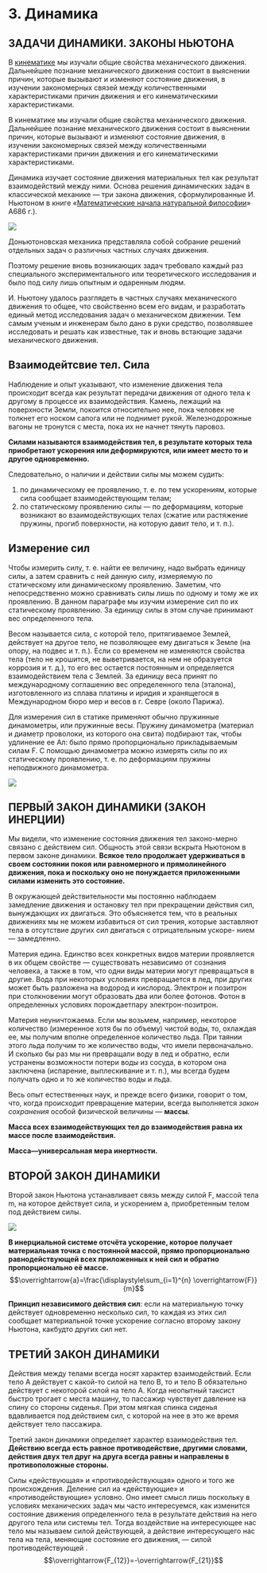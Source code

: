 # 3. Динамика
## __ЗАДАЧИ ДИНАМИКИ. ЗАКОНЫ НЬЮТОНА__
В [кинематике](https://github.com/Milanistov/DZhome/blob/main/02.%20Kinematics%20(A)/2.%20Kinematics.md) мы изучали общие свойства механического движения. Дальнейшее познание механического движения состоит в выяснении причин, которые вызывают и изменяют состояние движения, в изучении закономерных связей между количественными характеристиками причин движения и его кинематическими характеристиками. 


В кинематике мы изучали общие свойства механического движения. Дальнейшее познание
механического движения состоит в выяснении причин, которые вызывают и изменяют состояние движения, в изучении закономерных связей между количественными характеристиками причин движения и его кинематическими характеристиками. 

Динамика изучает состояние движения материальных тел как результат взаимодействий между ними. Основа решения динамических задач в классической механике — три закона движения, сформулированные И. Ньютоном в книге «[Математические начала натуральной философии](https://ru.wikipedia.org/wiki/Математические_начала_натуральной_философии)» A686 г.). 

![](https://github.com/Milanistov/DZhome/blob/main/03.%20Динамика%20(А)/images/изображение_2024-03-23_155913724.png)

Доньютоновская механика представляла собой собрание решений отдельных задач о различных частных случаях движения. 

Поэтому решение вновь возникающих задач требовало каждый 
раз специального экспериментального или теоретического исследования и было под силу лишь опытным и одаренным людям. 

И. Ньютону удалось разглядеть в частных случаях механического движения то общее, что свойственно всем его видам, и разработать единый метод исследования задач о механическом движении. Тем самым ученым и инженерам было дано в руки средство, позволявшее исследовать и решать как известные, так и вновь встающие задачи механического движения. 

## __Взаимодейтсвие тел. Сила__
Наблюдение и опыт указывают, что изменение движения тела происходит всегда как результат передачи движения от одного тела к другому в процессе их взаимодействия. Камень, лежащий на поверхности Земли, покоится относительно нее, пока человек не толкнет его носком сапога или не поднимет рукой. Железнодорожные вагоны не тронутся с места, пока их не начнет тянуть паровоз. 

__Силами называются взаимодействия тел, в результате которых тела приобретают ускорения или деформируются, или имеет место то и другое одновременно.__ 

Следовательно, о наличии и действии силы мы можем судить: 
1) по динамическому ее проявлению, т. е. по тем ускорениям, которые сила сообщает взаимодействующим телам;
2) по статическому проявлению силы — по деформациям, которые возникают во взаимодействующих телах (сжатие или растяжение пружины, прогиб поверхности, на которую давит тело, и т. п.). 

## __Измерение сил__

Чтобы измерить силу, т. е. найти ее величину, надо выбрать единицу силы, а затем сравнить с ней данную силу, измеряемую по статическому или динамическому проявлению. Заметим, что непосредственно можно сравнивать силы лишь по одному и тому же их проявлению. В данном параграфе мы изучим измерение сил по их 
статическому проявлению. За единицу силы в этом случае принимают вес определенного тела. 

Весом называется сила, с которой тело, притягиваемое Землей, действует на другое тело, не позволяющее ему двигаться к 
Земле (на опору, на подвес и т. п.). Если со временем не изменяются свойства тела (тело не крошится, не выветривается, на нем не образуется коррозия и т. д.), то его вес остается постоянным и определяется взаимодействием тела с Землей. За единицу веса принят по международному соглашению вес определенного тела (эталона), изготовленного из сплава платины и иридия и хранящегося в Международном бюро мер и весов в г. Севре (около Парижа). 

Для измерения сил в статике применяют обычно пружинные динамометры, или пружинные весы. Пружину динамометра (материал и диаметр проволоки, из которого она свита) подбирают так, чтобы удлинение ее Ал: было прямо пропорционально прикладываемым силам F. С помощью динамометра можно измерять силы по их статическому проявлению, т. е. по деформациям пружины неподвижного динамометра. 

![](https://github.com/Milanistov/DZhome/blob/main/03.%20Динамика%20(А)/images/изображение_2024-03-23_154802155.png)

## __ПЕРВЫЙ ЗАКОН ДИНАМИКИ (ЗАКОН ИНЕРЦИИ)__ 

Мы видели, что изменение состояния движения тел законо-мерно связано с действием сил. Общность этой связи вскрыта Ньютоном в первом законе динамики. 
__Всякое тело продолжает удерживаться в своем состоянии покоя или равномерного и прямолинейного движения, пока и поскольку оно не понуждается приложенными силами изменить это состояние.__

В окружающей действительности мы постоянно наблюдаем замедление движения и остановку тел при прекращении действия сил, вынуждающих их двигаться. Это объясняется тем, что в реальных движениях мы не можем избавиться от сил трения, которые заставляют тела в отсутствие других сил двигаться с отрицательным ускоре- нием — замедленно. 

Материя едина. Единство всех конкретных видов материи проявляется в их общем свойстве — существовать независимо от сознания человека, а также в том, что одни виды материи могут превращаться в другие. Вода при некоторых условиях превращается в лед, при других может быть разложена на водород и кислород. Электрон и позитрон при столкновении могут образовать два или более фотонов. Фотон в определенных условиях порождаетпару электрон-позитрон. 

Материя неуничтожаема. Если мы возьмем, например, некоторое количество (измеренное хотя бы по объему) чистой воды, то, охлаждая ее, мы получим вполне определенное количество льда. При таянии этого льда получим то же количество воды, что имели первоначально. И сколько бы раз мы ни превращали воду в лед и обратно, если устранены возможности потери воды из сосуда, в котором она заключена (испарение, выплескивание и т. п.), мы всегда будем получать одно и то же количество воды и льда. 

Весь опыт естественных наук, и прежде всего физики, говорит о том, что, когда происходит превращение материи, всегда выполняется _закон сохранения_ особой физической величины — __массы__. 

__Масса всех взаимодействующих тел до взаимодействия равна их массе после взаимодействия.__ 

__Масса—универсальная мера инертности.__ 

## __ВТОРОЙ ЗАКОН ДИНАМИКИ__
Второй закон Ньютона устанавливает связь между силой F, массой тела m, на которое действует сила, и ускорением a, приобретенным телом под действием силы. 

![](https://github.com/Milanistov/DZhome/blob/main/03.%20Динамика%20(А)/images/изображение_2024-03-23_171721529.png)

__В инерциальной системе отсчёта ускорение, которое получает материальная точка с постоянной массой, прямо пропорционально равнодействующей всех приложенных к ней сил и обратно пропорционально её массе.__
$$\overrightarrow{a}=\frac{\displaystyle\sum_{i=1}^{n} \overrightarrow{F}}{m}$$

__Принцип независимого действия сил__: если на материальную точку действует одновременно несколько сил, то каждая из этих сил сообщает материальной точке ускорение согласно второму закону Ньютона, какбудто других сил нет. 

## __ТРЕТИЙ ЗАКОН ДИНАМИКИ__

Действия между телами всегда носят характер взаимодействий. Если тело А действует с какой-то силой на тело В, то и тело В обязательно действует с некоторой силой на тело А. Когда неопытный таксист быстро трогает с места машину, то пассажир чувствует давление на спину со стороны сиденья. При этом мягкая спинка сиденья вдавливается под действием сил, с которой на нее в это же время действует тело пассажира. 

Третий закон динамики определяет характер взаимодействия тел. 
__Действию всегда есть равное противодействие, другими словами, действия двух тел друг на друга всегда равны и направлены в противоположные стороны.__

Силы «действующая» и «противодействующая» одного и того же происхождения. Деление сил иа «действующие» и «противодействующие» условно. Оно имеет смысл лишь поскольку в условиях механических задач мы часто интересуемся, как изменится состояние движения определенного тела в результате действия на него другого тела или системы тел. Тогда воздействие на интересующее нас тело мы называем силой действующей, а действие интересующего нас тела на тела, меняющие состояние его движения, — силой противодействующей . 
$$\overrightarrow{F_{12}}=-\overrightarrow{F_{21}}$$
